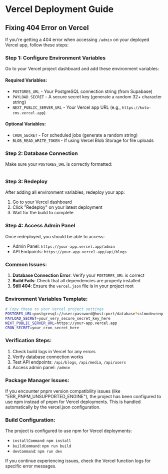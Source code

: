 # Vercel Deployment Guide

## Fixing 404 Error on Vercel

If you're getting a 404 error when accessing `/admin` on your deployed Vercel app, follow these steps:

### Step 1: Configure Environment Variables

Go to your Vercel project dashboard and add these environment variables:

#### Required Variables:
- `POSTGRES_URL` - Your PostgreSQL connection string (from Supabase)
- `PAYLOAD_SECRET` - A secure secret key (generate a random 32+ character string)
- `NEXT_PUBLIC_SERVER_URL` - Your Vercel app URL (e.g., `https://koto-cms.vercel.app`)

#### Optional Variables:
- `CRON_SECRET` - For scheduled jobs (generate a random string)
- `BLOB_READ_WRITE_TOKEN` - If using Vercel Blob Storage for file uploads

### Step 2: Database Connection

Make sure your `POSTGRES_URL` is correctly formatted:
```postgresql://user:password@host:port/database?sslmode=require
```

### Step 3: Redeploy

After adding all environment variables, redeploy your app:
1. Go to your Vercel dashboard
2. Click "Redeploy" on your latest deployment
3. Wait for the build to complete

### Step 4: Access Admin Panel

Once redeployed, you should be able to access:
- Admin Panel: `https://your-app.vercel.app/admin`
- API Endpoints: `https://your-app.vercel.app/api/blogs`

### Common Issues:

1. **Database Connection Error**: Verify your `POSTGRES_URL` is correct
2. **Build Fails**: Check that all dependencies are properly installed
3. **Still 404**: Ensure the `vercel.json` file is in your project root

### Environment Variables Template:

```bash
# Copy these to your Vercel project settings
POSTGRES_URL=postgresql://user:password@host:port/database?sslmode=require
PAYLOAD_SECRET=your_very_secure_secret_key_here
NEXT_PUBLIC_SERVER_URL=https://your-app.vercel.app
CRON_SECRET=your_cron_secret_here
```

### Verification Steps:

1. Check build logs in Vercel for any errors
2. Verify database connection works
3. Test API endpoints: `/api/blogs`, `/api/media`, `/api/users`
4. Access admin panel: `/admin`

### Package Manager Issues:

If you encounter pnpm version compatibility issues (like "ERR_PNPM_UNSUPPORTED_ENGINE"), the project has been configured to use npm instead of pnpm for Vercel deployments. This is handled automatically by the vercel.json configuration.

### Build Configuration:

The project is configured to use npm for Vercel deployments:
- `installCommand`: `npm install`
- `buildCommand`: `npm run build`
- `devCommand`: `npm run dev`

If you continue experiencing issues, check the Vercel function logs for specific error messages. 